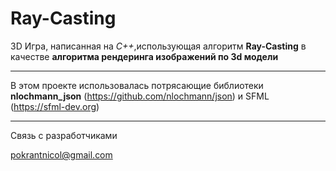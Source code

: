 # Ray-Casting

3D Игра, написанная на *C++*,использующая алгоритм **Ray-Casting** в качестве **алгоритма рендеринга изображений по 3d модели**

____

В этом проекте использовалась потрясающие  библиотеки **nlochmann_json** (<https://github.com/nlochmann/json>) и SFML (<https://sfml-dev.org>)

____

Связь с разработчиками

<pokrantnicol@gmail.com>
